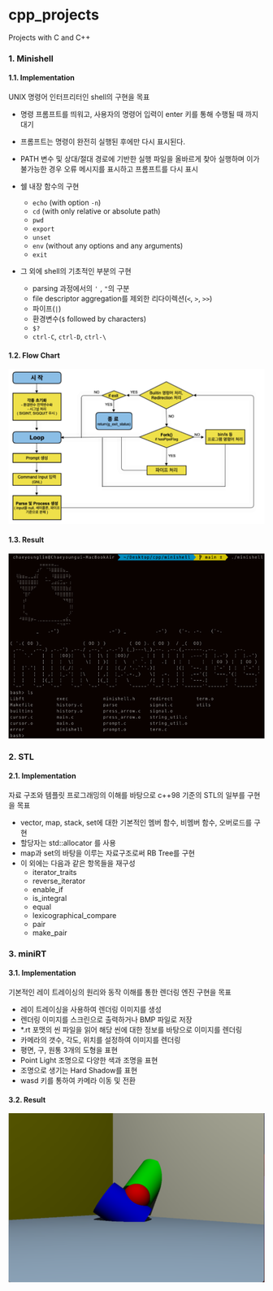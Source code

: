 # cpp_projects
Projects with C and C++


### 1. Minishell

#### 1.1. Implementation

UNIX 명령어 인터프리터인 shell의 구현을 목표

- 명령 프롬프트를 띄워고, 사용자의 명령어 입력이 enter 키를 통해 수행될 때 까지 대기
- 프롬프트는 명령이 완전히 실행된 후에만 다시 표시된다.
- PATH 변수 및 상대/절대 경로에 기반한 실행 파일을 올바르게 찾아 실행하며 이가 불가능한 경우 오류 메시지를 표시하고 프롬프트를 다시 표시

- 쉘 내장 함수의 구현

  - `echo` (with option `-n`)
  - `cd` (with only relative or absolute path)
  - `pwd`
  - `export`
  - `unset`
  - `env` (without any options and any arguments)
  - `exit`

- 그 외에 shell의 기초적인 부분의 구현

  - parsing 과정에서의 `'` , `"`의 구분
  - file descriptor aggregation를 제외한 리다이렉션(`<`, `>`, `>>`)
  - 파이프(`|`)
  - 환경변수(`$` followed by characters)
  - `$?`
  - `ctrl-C`, `ctrl-D`, `ctrl-\`

#### 1.2. Flow Chart

![image](./images/minishell_flow.png)

#### 1.3. Result

![image](./images/minishell.png)



### 2. STL

#### 2.1. Implementation

자료 구조와 템플릿 프로그래밍의 이해를 바탕으로 c++98 기준의 STL의 일부를 구현을 목표
- vector, map, stack, set에 대한 기본적인 멤버 함수, 비멤버 함수, 오버로드를 구현
- 할당자는 std::allocator 를 사용
- map과 set의 바탕을 이루는 자료구조로써 RB Tree를 구현
- 이 외에는 다음과 같은 항목들을 재구성
	- iterator_traits
	- reverse_iterator
	- enable_if
	- is_integral
	- equal
	- lexicographical_compare
	- pair
	- make_pair

### 3. miniRT

#### 3.1. Implementation

기본적인 레이 트레이싱의 원리와 동작 이해를 통한 렌더링 엔진 구현을 목표
- 레이 트레이싱을 사용하여 렌더링 이미지를 생성
- 렌더링 이미지를 스크린으로 출력하거나 BMP 파일로 저장
- *.rt 포맷의 씬 파일을 읽어 해당 씬에 대한 정보를 바탕으로 이미지를 렌더링
- 카메라의 갯수, 각도, 위치를 설정하여 이미지를 렌더링
- 평면, 구, 원통 3개의 도형을 표현
- Point Light 조명으로 다양한 색과 조명을 표현
- 조명으로 생기는 Hard Shadow를 표현
- wasd 키를 통하여 카메라 이동 및 전환


#### 3.2. Result

![image](./images/minirt.png)